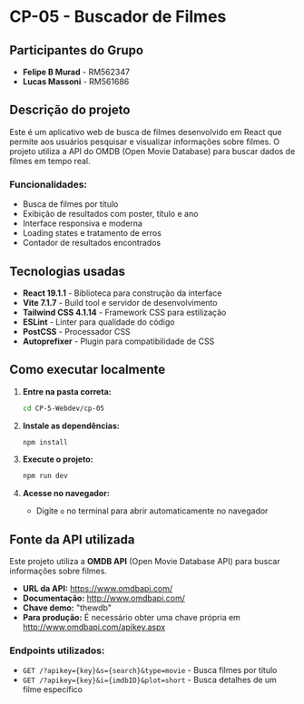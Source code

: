 # CP-05 - Buscador de Filmes

## Participantes do Grupo

- **Felipe B Murad** - RM562347
- **Lucas Massoni** - RM561686

## Descrição do projeto

Este é um aplicativo web de busca de filmes desenvolvido em React que permite aos usuários pesquisar e visualizar informações sobre filmes. O projeto utiliza a API do OMDB (Open Movie Database) para buscar dados de filmes em tempo real.

### Funcionalidades:
- Busca de filmes por título
- Exibição de resultados com poster, título e ano
- Interface responsiva e moderna
- Loading states e tratamento de erros
- Contador de resultados encontrados

## Tecnologias usadas

- **React 19.1.1** - Biblioteca para construção da interface
- **Vite 7.1.7** - Build tool e servidor de desenvolvimento
- **Tailwind CSS 4.1.14** - Framework CSS para estilização
- **ESLint** - Linter para qualidade do código
- **PostCSS** - Processador CSS
- **Autoprefixer** - Plugin para compatibilidade de CSS

## Como executar localmente

1. **Entre na pasta correta:**
   ```bash
   cd CP-5-Webdev/cp-05
   ```

2. **Instale as dependências:**
   ```bash
   npm install
   ```

3. **Execute o projeto:**
   ```bash
   npm run dev
   ```

4. **Acesse no navegador:**
   - Digite `o` no terminal para abrir automaticamente no navegador



## Fonte da API utilizada

Este projeto utiliza a **OMDB API** (Open Movie Database API) para buscar informações sobre filmes.

- **URL da API:** https://www.omdbapi.com/
- **Documentação:** http://www.omdbapi.com/
- **Chave demo:** "thewdb" 
- **Para produção:** É necessário obter uma chave própria em http://www.omdbapi.com/apikey.aspx

### Endpoints utilizados:
- `GET /?apikey={key}&s={search}&type=movie` - Busca filmes por título
- `GET /?apikey={key}&i={imdbID}&plot=short` - Busca detalhes de um filme específico
